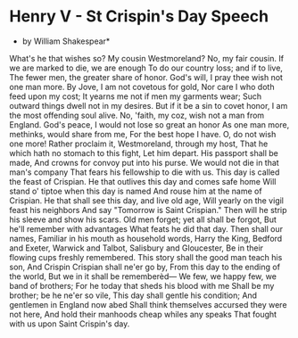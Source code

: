 # Henry V - St Crispin's Day Speech
* by William Shakespear*

What's he that wishes so?
My cousin Westmoreland? No, my fair cousin.
If we are marked to die, we are enough
To do our country loss; and if to live,
The fewer men, the greater share of honor.
God's will, I pray thee wish not one man more.
By Jove, I am not covetous for gold,
Nor care I who doth feed upon my cost;
It yearns me not if men my garments wear;
Such outward things dwell not in my desires.
But if it be a sin to covet honor,
I am the most offending soul alive.
No, 'faith, my coz, wish not a man from England.
God's peace, I would not lose so great an honor
As one man more, methinks, would share from me,
For the best hope I have. O, do not wish one more!
Rather proclaim it, Westmoreland, through my host,
That he which hath no stomach to this fight,
Let him depart. His passport shall be made,
And crowns for convoy put into his purse.
We would not die in that man's company
That fears his fellowship to die with us.
This day is called the feast of Crispian.
He that outlives this day and comes safe home
Will stand o' tiptoe when this day is named
And rouse him at the name of Crispian.
He that shall see this day, and live old age,
Will yearly on the vigil feast his neighbors
And say "Tomorrow is Saint Crispian."
Then will he strip his sleeve and show his scars.
Old men forget; yet all shall be forgot,
But he'll remember with advantages
What feats he did that day. Then shall our names,
Familiar in his mouth as household words,
Harry the King, Bedford and Exeter,
Warwick and Talbot, Salisbury and Gloucester,
Be in their flowing cups freshly remembered.
This story shall the good man teach his son,
And Crispin Crispian shall ne'er go by,
From this day to the ending of the world,
But we in it shall be rememberèd—
We few, we happy few, we band of brothers;
For he today that sheds his blood with me
Shall be my brother; be he ne'er so vile,
This day shall gentle his condition;
And gentlemen in England now abed
Shall think themselves accursed they were not here,
And hold their manhoods cheap whiles any speaks
That fought with us upon Saint Crispin's day.